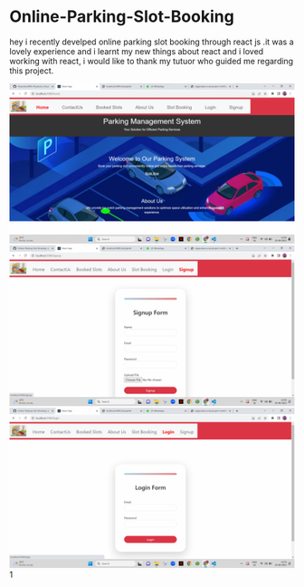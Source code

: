 # Online-Parking-Slot-Booking
hey i recently develped online parking slot booking through react js .it was a lovely experience and i learnt my new things about react and i loved working with react,
i would like to thank my tutuor who guided me regarding this project.

![](https://github.com/Priyanshu2908/Online-Parking-Slot-Booking/blob/master/Screenshot%202023-08-20%20135638.png?raw=true)
![](https://github.com/Priyanshu2908/Online-Parking-Slot-Booking/blob/master/Screenshot%20(33).png)
![](https://github.com/Priyanshu2908/Online-Parking-Slot-Booking/blob/master/Screenshot%20(32).png)
1[](https://github.com/Priyanshu2908/Online-Parking-Slot-Booking/blob/master/Screenshot%20(31).png)
